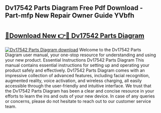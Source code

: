## Dv17542 Parts Diagram Free Pdf Download - Part-mfp New Repair Owner Guide YVbfh

# <h2><a href="http://dftmris.blite.top/?on=Dv17542+Parts+Diagram">🔗Download New 👉🔴 Dv17542 Parts Diagram</a></h2>

[![Dv17542 Parts Diagram download](https://i.imgur.com/lujVjoI.png)](http://dftmris.blite.top/?on=Dv17542+Parts+Diagram)
Welcome to the Dv17542 Parts Diagram user manual, your one-stop resource for understanding and using your new product. Essential Instructions Dv17542 Parts Diagram This manual contains essential instructions for setting up and operating your product safely and effectively. Dv17542 Parts Diagram comes with an impressive collection of advanced features, including facial recognition, augmented reality, voice activation, and wireless charging, all easily accessible through the user-friendly and intuitive interface. We trust that the Dv17542 Parts Diagram has been a clear and concise resource in your efforts to learn the ins and outs of your new device. In case of any queries or concerns, please do not hesitate to reach out to our customer service team.

